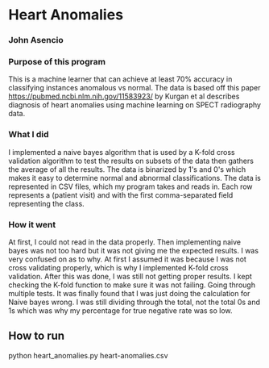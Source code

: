 # Heart Anomalies
### John Asencio

### Purpose of this program
This is a machine learner that can achieve at least 70% accuracy in classifying instances anomalous vs normal. The data is based off this paper https://pubmed.ncbi.nlm.nih.gov/11583923/ by Kurgan et al describes diagnosis of heart anomalies using machine learning on SPECT radiography data. 

### What I did
I implemented a naive bayes algorithm that is used by a K-fold cross validation algorithm to test the results on subsets of the data then gathers the average of all the results. The data is binarized by 1's and 0's which makes it easy to determine normal and abnormal classifications. The data is represented in CSV files, which my program takes and reads in. Each row represents a (patient visit) and with the first comma-separated field representing the class.

### How it went
At first, I could not read in the data properly. Then implementing naive bayes was not too hard but it was not giving me the expected results. I was very confused on as to why. At first I assumed it was because I was not cross validating properly, which is why I implemented K-fold cross validation. After this was done, I was still not getting proper results. I kept checking the K-fold function to make sure it was not failing. Going through multiple tests. It was finally found that I was just doing the calculation for Naive bayes wrong. I was still dividing through the total, not the total 0s and 1s which was why my percentage for true negative rate was so low. 

## How to run
python heart_anomalies.py heart-anomalies.csv